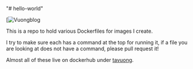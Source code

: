 "# hello-world" 

[![Vuongblog](https://vuongblog.wordpess.com)

This is a repo to hold various Dockerfiles for images I create.

I try to make sure each has a command at the top for running it,
if a file you are looking at does not have a command, please
pull request it!

Almost all of these live on dockerhub under [tavuong](https://hub.docker.com/u/tavuong/).

